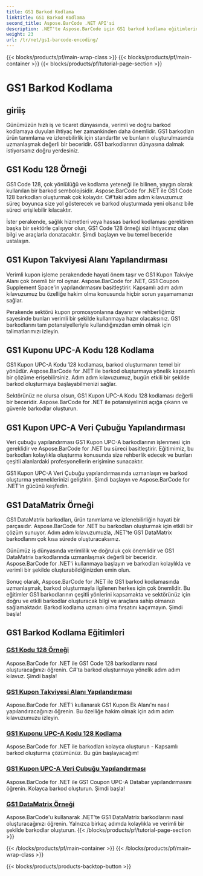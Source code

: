 ```yaml
---
title: GS1 Barkod Kodlama
linktitle: GS1 Barkod Kodlama
second_title: Aspose.BarCode .NET API'si
description: .NET'te Aspose.BarCode için GS1 barkod kodlama eğitimlerini keşfedin. GS1 Code 128, UPC-A ve DataMatrix barkodlarını kolaylıkla oluşturun. Şimdi başla!
weight: 23
url: /tr/net/gs1-barcode-encoding/
---
```


{{< blocks/products/pf/main-wrap-class >}}
{{< blocks/products/pf/main-container >}}
{{< blocks/products/pf/tutorial-page-section >}}

# GS1 Barkod Kodlama


## giriiş
Günümüzün hızlı iş ve ticaret dünyasında, verimli ve doğru barkod kodlamaya duyulan ihtiyaç her zamankinden daha önemlidir. GS1 barkodları ürün tanımlama ve izlenebilirlik için standarttır ve bunların oluşturulmasında uzmanlaşmak değerli bir beceridir. GS1 barkodlarının dünyasına dalmak istiyorsanız doğru yerdesiniz.

## GS1 Kodu 128 Örneği

GS1 Code 128, çok yönlülüğü ve kodlama yeteneği ile bilinen, yaygın olarak kullanılan bir barkod sembolojisidir. Aspose.BarCode for .NET ile GS1 Code 128 barkodları oluşturmak çok kolaydır. C#'taki adım adım kılavuzumuz süreç boyunca size yol gösterecek ve barkod oluşturmada yeni olsanız bile süreci erişilebilir kılacaktır.

İster perakende, sağlık hizmetleri veya hassas barkod kodlaması gerektiren başka bir sektörle çalışıyor olun, GS1 Code 128 örneği sizi ihtiyacınız olan bilgi ve araçlarla donatacaktır. Şimdi başlayın ve bu temel beceride ustalaşın.

## GS1 Kupon Takviyesi Alanı Yapılandırması

Verimli kupon işleme perakendede hayati önem taşır ve GS1 Kupon Takviye Alanı çok önemli bir rol oynar. Aspose.BarCode for .NET, GS1 Coupon Supplement Space'in yapılandırmasını basitleştirir. Kapsamlı adım adım kılavuzumuz bu özelliğe hakim olma konusunda hiçbir sorun yaşamamanızı sağlar.

Perakende sektörü kupon promosyonlarına dayanır ve rehberliğimiz sayesinde bunları verimli bir şekilde kullanmaya hazır olacaksınız. GS1 barkodlarını tam potansiyelleriyle kullandığınızdan emin olmak için talimatlarımızı izleyin.

## GS1 Kuponu UPC-A Kodu 128 Kodlama

GS1 Kupon UPC-A Kodu 128 kodlaması, barkod oluşturmanın temel bir yönüdür. Aspose.BarCode for .NET ile barkod oluşturmaya yönelik kapsamlı bir çözüme erişebilirsiniz. Adım adım kılavuzumuz, bugün etkili bir şekilde barkod oluşturmaya başlayabilmenizi sağlar.

Sektörünüz ne olursa olsun, GS1 Kupon UPC-A Kodu 128 kodlaması değerli bir beceridir. Aspose.BarCode for .NET ile potansiyelinizi açığa çıkarın ve güvenle barkodlar oluşturun.

## GS1 Kupon UPC-A Veri Çubuğu Yapılandırması

Veri çubuğu yapılandırması GS1 Kupon UPC-A barkodlarının işlenmesi için gereklidir ve Aspose.BarCode for .NET bu süreci basitleştirir. Eğitimimiz, bu barkodları kolaylıkla oluşturma konusunda size rehberlik edecek ve bunları çeşitli alanlardaki profesyonellerin erişimine sunacaktır.

GS1 Kupon UPC-A Veri Çubuğu yapılandırmasında uzmanlaşın ve barkod oluşturma yeteneklerinizi geliştirin. Şimdi başlayın ve Aspose.BarCode for .NET'in gücünü keşfedin.

## GS1 DataMatrix Örneği

GS1 DataMatrix barkodları, ürün tanımlama ve izlenebilirliğin hayati bir parçasıdır. Aspose.BarCode for .NET bu barkodları oluşturmak için etkili bir çözüm sunuyor. Adım adım kılavuzumuzla, .NET'te GS1 DataMatrix barkodlarını çok kısa sürede oluşturacaksınız.

Günümüz iş dünyasında verimlilik ve doğruluk çok önemlidir ve GS1 DataMatrix barkodlarında uzmanlaşmak değerli bir beceridir. Aspose.BarCode for .NET'i kullanmaya başlayın ve barkodları kolaylıkla ve verimli bir şekilde oluşturabildiğinizden emin olun.

Sonuç olarak, Aspose.BarCode for .NET ile GS1 barkod kodlamasında uzmanlaşmak, barkod oluşturmayla ilgilenen herkes için çok önemlidir. Bu eğitimler GS1 barkodlarının çeşitli yönlerini kapsamakta ve sektörünüz için doğru ve etkili barkodlar oluşturacak bilgi ve araçlara sahip olmanızı sağlamaktadır. Barkod kodlama uzmanı olma fırsatını kaçırmayın. Şimdi başla!
## GS1 Barkod Kodlama Eğitimleri
### [GS1 Kodu 128 Örneği](./gs1-code-128-example/)
Aspose.BarCode for .NET ile GS1 Code 128 barkodlarını nasıl oluşturacağınızı öğrenin. C#'ta barkod oluşturmaya yönelik adım adım kılavuz. Şimdi başla!
### [GS1 Kupon Takviyesi Alanı Yapılandırması](./gs1-coupon-supplement-space-configuration/)
Aspose.BarCode for .NET'i kullanarak GS1 Kupon Ek Alanı'nı nasıl yapılandıracağınızı öğrenin. Bu özelliğe hakim olmak için adım adım kılavuzumuzu izleyin.
### [GS1 Kuponu UPC-A Kodu 128 Kodlama](./gs1-coupon-upc-a-code-128-encoding/)
Aspose.BarCode for .NET ile barkodları kolayca oluşturun - Kapsamlı barkod oluşturma çözümünüz. Bu gün başlayacağım!
### [GS1 Kupon UPC-A Veri Çubuğu Yapılandırması](./gs1-coupon-upc-a-databar-configuration/)
Aspose.BarCode for .NET ile GS1 Coupon UPC-A Databar yapılandırmasını öğrenin. Kolayca barkod oluşturun. Şimdi başla!
### [GS1 DataMatrix Örneği](./gs1-datamatrix-example/)
Aspose.BarCode'u kullanarak .NET'te GS1 DataMatrix barkodlarını nasıl oluşturacağınızı öğrenin. Yalnızca birkaç adımda kolaylıkla ve verimli bir şekilde barkodlar oluşturun.
{{< /blocks/products/pf/tutorial-page-section >}}

{{< /blocks/products/pf/main-container >}}
{{< /blocks/products/pf/main-wrap-class >}}

{{< blocks/products/products-backtop-button >}}

